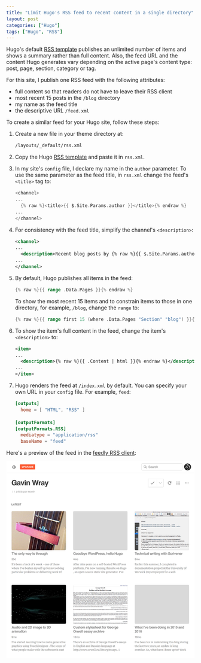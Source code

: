 ```yaml
---
title: "Limit Hugo's RSS feed to recent content in a single directory"
layout: post
categories: ["Hugo"]
tags: ["Hugo", "RSS"]
---
```


Hugo's default [RSS template](https://gohugo.io/templates/rss/#the-embedded-rss-xml) publishes an unlimited number of items and shows a summary rather than full content. Also, the feed URL and the content Hugo generates vary depending on the active page's content type: post, page, section, category or tag.

For this site, I publish one RSS feed with the following attributes:

- full content so that readers do not have to leave their RSS client
- most recent 15 posts in the `/blog` directory
- my name as the feed title
- the descriptive URL `/feed.xml`

To create a similar feed for your Hugo site, follow these steps:

1. Create a new file in your theme directory at:

    ```xml
    /layouts/_default/rss.xml
    ```

2. Copy the Hugo [RSS template](https://gohugo.io/templates/rss/#the-embedded-rss-xml) and paste it in `rss.xml`.

3. In my site's `config` file, I declare my name in the `author` parameter. To use the same parameter as the feed title, in `rss.xml` change the feed's `<title>` tag to:

    ```go
    <channel>
    ...
      {% raw %}<title>{{ $.Site.Params.author }}</title>{% endraw %}
    ...
    </channel>
    ```

4. For consistency with the feed title, simplify the channel's `<description>`:

    ```xml
    <channel>
    ...
      <description>Recent blog posts by {% raw %}{{ $.Site.Params.author }}{% endraw %}</description>
    ...
    </channel>
    ```

5. By default, Hugo publishes all items in the feed:

    ```go
    {% raw %}{{ range .Data.Pages }}{% endraw %}
    ```

    To show the most recent 15 items and to constrain items to those in one directory, for example, `/blog`, change the `range` to:

    ```go
    {% raw %}{{ range first 15 (where .Data.Pages "Section" "blog") }}{% endraw %}
    ```

6. To show the item's full content in the feed, change the item's `<description>` to:

    ```xml
    <item>
    ...
      <description>{% raw %}{{ .Content | html }}{% endraw %}</description>
    ...
    </item>
    ```

7. Hugo renders the feed at `/index.xml` by default. You can specify your own URL in your `config` file. For example, `feed`:

    ```toml
    [outputs]
      home = [ "HTML", "RSS" ]

    [outputFormats]
    [outputFormats.RSS]
      mediatype = "application/rss"
      baseName = "feed"
    ```

Here's a preview of the feed in the [feedly RSS client](https://feedly.com):

![Recent items shown in feedly](/assets/2018/05/feedly-min.jpg)
